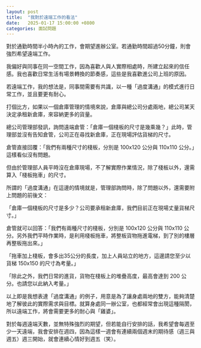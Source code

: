 ```yaml
---
layout: post
title:  "我對於遠端工作的看法"
date:   2025-01-17 15:00:00 +0800
categories: 面試問題
---
```


對於通勤時間半小時內的工作，會期望進辦公室。若通勤時間超過50分鐘，則會強烈希望遠端工作。

我偏好與同事在同一空間工作，因為喜歡人與人實際相處時，所建立起來的信任感。我也喜歡日常生活有場景轉換的節奏感，這些是我喜歡進公司上班的原因。

若遠端工作，我的想法是，同事間需要有共識，以一種「過度溝通」的模式進行日常工作，並且要更有耐心。

打個比方，如果以一個倉庫管理的情境來說，倉庫與總公司分處兩地，總公司某天決定承租新倉庫，來容納更多的貨量。

總公司管理部發訊，詢問遠端倉管：「倉庫一個棧板的尺寸是幾乘幾？」此時，管理部並沒有告知倉管，公司正在尋找新倉庫，正在現場評估貨梯的尺寸。

倉管直接回覆：「我們有兩種尺寸的棧板，分別是 100x120 公分與 110x110 公分。」這樣看似沒有問題。

但由於管理部人員平時沒在倉庫現場，不了解實際作業情況，除了棧板以外，還需算入「棧板拖車」的尺寸。

所謂的「過度溝通」在這邊的情境就是，管理部詢問時，除了問題以外，還需要附上問題的前後文：

「倉庫一個棧板的尺寸是多少？公司要承租新倉庫，我們目前正在現場丈量貨梯尺寸。」

倉管就可以回答：「我們有兩種尺寸的棧板，分別是 100x120 公分與 110x110 公分。另外我們平時作業時，是利用棧板拖車，將整板貨物拖進電梯，到了別的樓層再整板拖出來。」

「拖車加上棧板，會多出35公分的長度，加上人員站立的地方，這邊請您至少以貨梯 150x150 的尺寸為考量。」

「除此之外，我們日常的進貨，貨物在棧板上的堆疊高度，最高會達到 200 公分。也請您以此納入考量。」

以上即是我想表達「過度溝通」的例子，用意是為了讓身處兩地的雙方，能夠清楚地了解彼此的實際需求與目標。就算身處同一辦公室，也都經常會出現這種隔閡，所以遠端工作，將會需要更多的耐心與「雞婆」。

對於每週遠端天數，並無特殊強烈的期望，但若能自行安排的話，我希望會每週至少一天遠端，我會安排在週四，因為這樣一週會有連續兩個週末的期待感（週三與週五）週三開始，就會連續心情好到週五（笑）。
